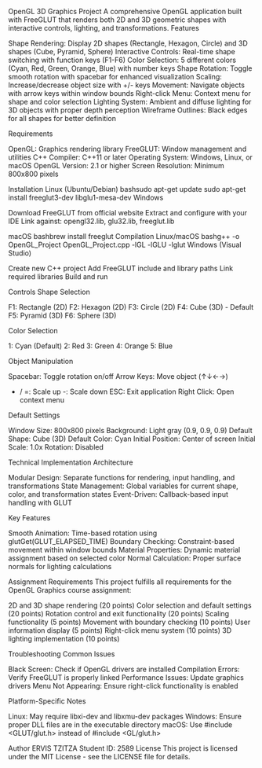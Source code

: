 OpenGL 3D Graphics Project
A comprehensive OpenGL application built with FreeGLUT that renders both 2D and 3D geometric shapes with interactive controls, lighting, and transformations.
Features

Shape Rendering: Display 2D shapes (Rectangle, Hexagon, Circle) and 3D shapes (Cube, Pyramid, Sphere)
Interactive Controls: Real-time shape switching with function keys (F1-F6)
Color Selection: 5 different colors (Cyan, Red, Green, Orange, Blue) with number keys
Shape Rotation: Toggle smooth rotation with spacebar for enhanced visualization
Scaling: Increase/decrease object size with +/- keys
Movement: Navigate objects with arrow keys within window bounds
Right-click Menu: Context menu for shape and color selection
Lighting System: Ambient and diffuse lighting for 3D objects with proper depth perception
Wireframe Outlines: Black edges for all shapes for better definition

Requirements

OpenGL: Graphics rendering library
FreeGLUT: Window management and utilities
C++ Compiler: C++11 or later
Operating System: Windows, Linux, or macOS
OpenGL Version: 2.1 or higher
Screen Resolution: Minimum 800x800 pixels

Installation
Linux (Ubuntu/Debian)
bashsudo apt-get update
sudo apt-get install freeglut3-dev libglu1-mesa-dev
Windows

Download FreeGLUT from official website
Extract and configure with your IDE
Link against: opengl32.lib, glu32.lib, freeglut.lib

macOS
bashbrew install freeglut
Compilation
Linux/macOS
bashg++ -o OpenGL_Project OpenGL_Project.cpp -lGL -lGLU -lglut
Windows (Visual Studio)

Create new C++ project
Add FreeGLUT include and library paths
Link required libraries
Build and run

Controls
Shape Selection

F1: Rectangle (2D)
F2: Hexagon (2D)
F3: Circle (2D)
F4: Cube (3D) - Default
F5: Pyramid (3D)
F6: Sphere (3D)

Color Selection

1: Cyan (Default)
2: Red
3: Green
4: Orange
5: Blue

Object Manipulation

Spacebar: Toggle rotation on/off
Arrow Keys: Move object (↑↓←→)
+ / =: Scale up
-: Scale down
ESC: Exit application
Right Click: Open context menu

Default Settings

Window Size: 800x800 pixels
Background: Light gray (0.9, 0.9, 0.9)
Default Shape: Cube (3D)
Default Color: Cyan
Initial Position: Center of screen
Initial Scale: 1.0x
Rotation: Disabled

Technical Implementation
Architecture

Modular Design: Separate functions for rendering, input handling, and transformations
State Management: Global variables for current shape, color, and transformation states
Event-Driven: Callback-based input handling with GLUT

Key Features

Smooth Animation: Time-based rotation using glutGet(GLUT_ELAPSED_TIME)
Boundary Checking: Constraint-based movement within window bounds
Material Properties: Dynamic material assignment based on selected color
Normal Calculation: Proper surface normals for lighting calculations

Assignment Requirements
This project fulfills all requirements for the OpenGL Graphics course assignment:

2D and 3D shape rendering (20 points)
Color selection and default settings (20 points)
Rotation control and exit functionality (20 points)
Scaling functionality (5 points)
Movement with boundary checking (10 points)
User information display (5 points)
Right-click menu system (10 points)
3D lighting implementation (10 points)

Troubleshooting
Common Issues

Black Screen: Check if OpenGL drivers are installed
Compilation Errors: Verify FreeGLUT is properly linked
Performance Issues: Update graphics drivers
Menu Not Appearing: Ensure right-click functionality is enabled

Platform-Specific Notes

Linux: May require libxi-dev and libxmu-dev packages
Windows: Ensure proper DLL files are in the executable directory
macOS: Use #include <GLUT/glut.h> instead of #include <GL/glut.h>

Author
ERVIS TZITZA
Student ID: 2589
License
This project is licensed under the MIT License - see the LICENSE file for details.
